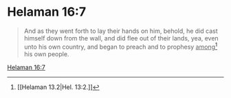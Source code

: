 # Helaman 16:7

> And as they went forth to lay their hands on him, behold, he did cast himself down from the wall, and did flee out of their lands, yea, even unto his own country, and began to preach and to prophesy <u>among</u>[^a] his own people.

[Helaman 16:7](https://www.churchofjesuschrist.org/study/scriptures/bofm/hel/16?lang=eng&id=p7#p7)


[^a]: [[Helaman 13.2|Hel. 13:2.]]
